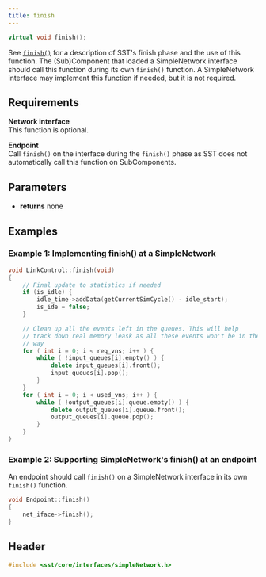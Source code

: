 ```yaml
---
title: finish
---
```


```cpp
virtual void finish();
```

See [`finish()`](../../component/lifecycle/finish) for a description of SST's finish phase and the use of this function. The (Sub)Component that loaded a SimpleNetwork interface should call this function during its own `finish()` function. A SimpleNetwork interface may implement this function if needed, but it is not required.

## Requirements
**Network interface** &nbsp;  
This function is optional.

**Endpoint** &nbsp;  
Call `finish()` on the interface during the `finish()` phase as SST does not automatically call this function on SubComponents. 


## Parameters
* **returns** none


## Examples

### Example 1: Implementing finish() at a SimpleNetwork
<!--- SOURCE_CODE: sst-elements/src/sst/elements/merlin/interfaces/linkControl.cc --->
```cpp title="Excerpt from sst-elements/src/sst/elements/merlin/interfaces/linkControl.cc"
void LinkControl::finish(void)
{
    // Final update to statistics if needed
    if (is_idle) {
        idle_time->addData(getCurrentSimCycle() - idle_start);
        is_ide = false;
    }

    // Clean up all the events left in the queues. This will help
    // track down real memory leask as all these events won't be in the
    // way
    for ( int i = 0; i < req_vns; i++ ) {
        while ( !input_queues[i].empty() ) {
            delete input_queues[i].front();
            input_queues[i].pop();
        }
    }
    for ( int i = 0; i < used_vns; i++ ) {
        while ( !output_queues[i].queue.empty() ) {
            delete output_queues[i].queue.front();
            output_queues[i].queue.pop();
        }
    }
}
```

### Example 2: Supporting SimpleNetwork's finish() at an endpoint
An endpoint should call `finish()` on a SimpleNetwork interface in its own `finish()` function.
```cpp
void Endpoint::finish() 
{
    net_iface->finish();
}
```

## Header
```cpp
#include <sst/core/interfaces/simpleNetwork.h>
```